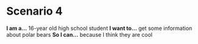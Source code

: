 # Scenario 4

**I am a…** 16-year old high school student 
**I want to…** get some information about polar bears
**So I can…** because I think they are cool 